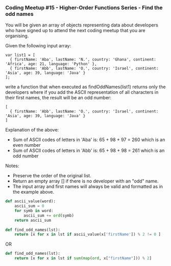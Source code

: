 ### Coding Meetup #15 - Higher-Order Functions Series - Find the odd names
You will be given an array of objects representing data about developers who have signed up to attend the next coding meetup that you are organising.

Given the following input array:

```
var list1 = [
  { firstName: 'Aba', lastName: 'N.', country: 'Ghana', continent: 'Africa', age: 21, language: 'Python' },
  { firstName: 'Abb', lastName: 'O.', country: 'Israel', continent: 'Asia', age: 39, language: 'Java' }
];
```

write a function that when executed as findOddNames(list1) returns only the developers where if you add the ASCII representation of all characters in their first names, the result will be an odd number:

```
[
  { firstName: 'Abb', lastName: 'O.', country: 'Israel', continent: 'Asia', age: 39, language: 'Java' }
]
```

Explanation of the above:

* Sum of ASCII codes of letters in 'Aba' is: 65 + 98 + 97 = 260 which is an even number
* Sum of ASCII codes of letters in 'Abb' is: 65 + 98 + 98 = 261 which is an odd number

Notes:

* Preserve the order of the original list.
* Return an empty array [] if there is no developer with an "odd" name.
* The input array and first names will always be valid and formatted as in the example above.

```py
def ascii_value(word):
    ascii_sum = 0
    for symb in word:
        ascii_sum += ord(symb)
    return ascii_sum
            
def find_odd_names(lst): 
    return [x for x in lst if ascii_value(x['firstName']) % 2 != 0 ]
```

OR

```py
def find_odd_names(lst): 
    return [x for x in lst if sum(map(ord, x["firstName"])) % 2]
```
